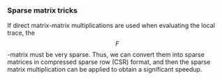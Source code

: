 ### Sparse matrix tricks

If direct matrix-matrix multiplications are used when evaluating the local trace, the $$F$$-matrix must be very sparse. Thus, we can convert them into sparse matrices in compressed sparse row (CSR) format, and then the sparse matrix multiplication can be applied to obtain a significant speedup.